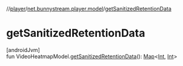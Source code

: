 //[player](../../index.md)/[net.bunnystream.player.model](index.md)/[getSanitizedRetentionData](get-sanitized-retention-data.md)

# getSanitizedRetentionData

[androidJvm]\
fun VideoHeatmapModel.[getSanitizedRetentionData](get-sanitized-retention-data.md)(): [Map](https://kotlinlang.org/api/latest/jvm/stdlib/kotlin.collections/-map/index.html)&lt;[Int](https://kotlinlang.org/api/latest/jvm/stdlib/kotlin/-int/index.html), [Int](https://kotlinlang.org/api/latest/jvm/stdlib/kotlin/-int/index.html)&gt;
